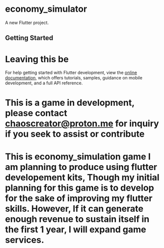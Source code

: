 # economy_simulator

A new Flutter project.

## Getting Started
# Leaving this be
For help getting started with Flutter development, view the
[online documentation](https://docs.flutter.dev/), which offers tutorials,
samples, guidance on mobile development, and a full API reference.


# This is a game in development, please contact chaoscreator@proton.me for inquiry if you seek to assist or contribute

# This is economy_simulation game I am planning to produce using flutter developement kits, Though my initial planning for this game is to develop for the sake of improving my flutter skills. However, If it can generate enough revenue to sustain itself in the first 1 year, I will expand game services. 